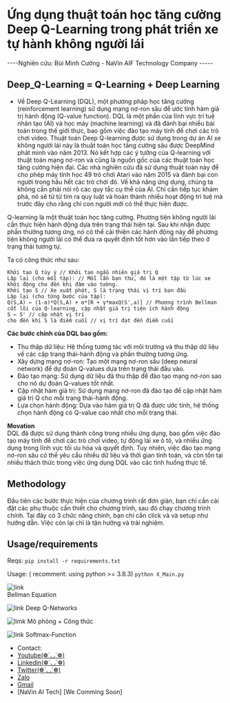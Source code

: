 # Ứng dụng thuật toán học tăng cường Deep Q-Learning trong phát triển xe tự hành không người lái 
----Nghiên cứu: Bùi Minh Cường - NaVin AIF Technology Company -----
## Deep_Q-Learning = Q-Learning + Deep Learning
* Về Deep Q-Learning (DQL), một phương pháp học tăng cường (reinforcement learning) sử dụng mạng nơ-ron sâu để ước tính hàm giá trị hành động (Q-value function). DQL là một phần của lĩnh vực trí tuệ nhân tạo (AI) và học máy (machine learning) và đã đánh bại nhiều bài toán trong thế giới thực, bao gồm việc đào tạo máy tính để chơi các trò chơi video.
Thuật toán Deep Q-learning được sử dụng trong dự án AI xe không người lái này là thuật toán học tăng cường sâu được DeepMind phát minh vào năm 2013. Nó kết hợp các ý tưởng của Q-learning với thuật toán mạng nơ-ron và cũng là nguồn gốc của các thuật toán học tăng cường hiện đại. Các nhà nghiên cứu đã sử dụng thuật toán này để cho phép máy tính học 49 trò chơi Atari vào năm 2015 và đánh bại con người trong hầu hết các trò chơi đó. Về khả năng ứng dụng, chúng ta không cần phải nói rõ các quy tắc cụ thể của AI. Chỉ cần tiếp tục khám phá, nó sẽ từ từ tìm ra quy luật và hoàn thành nhiều hoạt động trí tuệ mà trước đây cho rằng chỉ con người mới có thể thực hiện được.

Q-learning là một thuật toán học tăng cường. Phương tiện không người lái cần thực hiện hành động dựa trên trạng thái hiện tại. Sau khi nhận được phần thưởng tương ứng, nó có thể cải thiện các hành động này để phương tiện không người lái có thể đưa ra quyết định tốt hơn vào lần tiếp theo ở trạng thái tương tự. 

Ta có công thức như sau:
```
Khởi tạo Q tùy ý // Khởi tạo ngẫu nhiên giá trị Q
Lặp lại (cho mỗi tập): // Mỗi lần bạn thử, đó là một tập từ lúc xe khởi động cho đến khi đâm vào tường.
Khởi tạo S // Xe xuất phát, S là trạng thái vị trí ban đầu
Lặp lại (cho từng bước của tập):
Q(S,A) ← (1-α)*Q(S,A) + α*[R + γ*maxQ(S',a)] // Phương trình Bellman cốt lõi của Q-learning, cập nhật giá trị tiện ích hành động
S ← S' // cập nhật vị trí
cho đến khi S là điểm cuối // vị trí đạt đến điểm cuối
```

**Các bước chính của DQL bao gồm:**
* Thu thập dữ liệu: Hệ thống tương tác với môi trường và thu thập dữ liệu về các cặp trạng thái-hành động và phần thưởng tương ứng.
* Xây dựng mạng nơ-ron: Tạo một mạng nơ-ron sâu (deep neural network) để dự đoán Q-values dựa trên trạng thái đầu vào.
* Đào tạo mạng: Sử dụng dữ liệu đã thu thập để đào tạo mạng nơ-ron sao cho nó dự đoán Q-values tốt nhất.
* Cập nhật hàm giá trị: Sử dụng mạng nơ-ron đã đào tạo để cập nhật hàm giá trị Q cho mỗi trạng thái-hành động.
* Lựa chọn hành động: Dựa vào hàm giá trị Q đã được ước tính, hệ thống chọn hành động có Q-value cao nhất cho mỗi trạng thái.

**Movation**\
DQL đã được sử dụng thành công trong nhiều ứng dụng, bao gồm việc đào tạo máy tính để chơi các trò chơi video, tự động lái xe ô tô, và nhiều ứng dụng trong lĩnh vực tối ưu hóa và quyết định. Tuy nhiên, việc đào tạo mạng nơ-ron sâu có thể yêu cầu nhiều dữ liệu và thời gian tính toán, và còn tồn tại nhiều thách thức trong việc ứng dụng DQL vào các tình huống thực tế.

## Methodology
Đầu tiên các bước thực hiện của chương trình rất đơn giản, bạn chỉ cần cài đặt các phụ thuộc cần thiết cho chương trình, sau đó chạy chương trình chính. Tại đây có 3 chức năng chính, bạn chỉ cần click và và setup như hướng dẫn. Việc còn lại chỉ là tận hưởng và trải nghiệm.

## Usage/requirements
Reqs:
`pip install -r requirements.txt`

Usage: ( recomment: using python >= 3.8.3)
`python X_Main.py`


![link](https://miro.medium.com/v2/resize:fit:720/0*hVd8wqmFIEKQqGm9)\
Bellman Equation


![link](https://cdn.analyticsvidhya.com/wp-content/uploads/2019/04/Screenshot-2019-04-16-at-5.46.01-PM.png)
Deep Q-Networks

![limk](https://user-images.githubusercontent.com/22739177/32822235-60bfc1b6-c98c-11e7-966a-2a2c295645cc.PNG)
Mô phỏng + Công thức

![link](https://user-images.githubusercontent.com/22739177/32822234-60a7c57a-c98c-11e7-82b2-82d53104940a.PNG)
Softmax-Function


- Contact:
- [Youtube(❁´◡`❁)](https://www.youtube.com/@mihcuog-AILab)
- [Linkedin(❁´◡`❁)](https://www.linkedin.com/in/minh-cuong-bui/)
- [Twitter(❁´◡`❁)](https://twitter.com/mih_cuog)
- [Zalo](https://zalo.me/0365646109)
- [Gmail](ngoctuanvinh1332@gmail.com)
- [NaVin AI Tech] [We Comming Soon]
